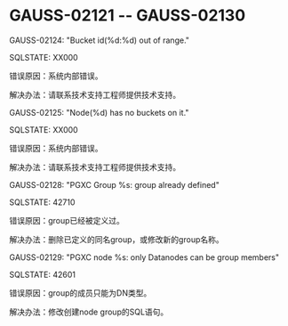 # GAUSS-02121 -- GAUSS-02130

GAUSS-02124: "Bucket id\(%d:%d\) out of range."

SQLSTATE: XX000

错误原因：系统内部错误。

解决办法：请联系技术支持工程师提供技术支持。

GAUSS-02125: "Node\(%d\) has no buckets on it."

SQLSTATE: XX000

错误原因：系统内部错误。

解决办法：请联系技术支持工程师提供技术支持。

GAUSS-02128: "PGXC Group %s: group already defined"

SQLSTATE: 42710

错误原因：group已经被定义过。

解决办法：删除已定义的同名group，或修改新的group名称。

GAUSS-02129: "PGXC node %s: only Datanodes can be group members"

SQLSTATE: 42601

错误原因：group的成员只能为DN类型。

解决办法：修改创建node group的SQL语句。

